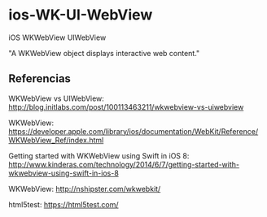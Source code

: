 # ios-WK-UI-WebView
iOS WKWebView UIWebView

"A WKWebView object displays interactive web content."

## Referencias

WKWebView vs UIWebView: http://blog.initlabs.com/post/100113463211/wkwebview-vs-uiwebview

WKWebView: https://developer.apple.com/library/ios/documentation/WebKit/Reference/WKWebView_Ref/index.html

Getting started with WKWebView using Swift in iOS 8: http://www.kinderas.com/technology/2014/6/7/getting-started-with-wkwebview-using-swift-in-ios-8

WKWeb​View: http://nshipster.com/wkwebkit/

html5test: https://html5test.com/